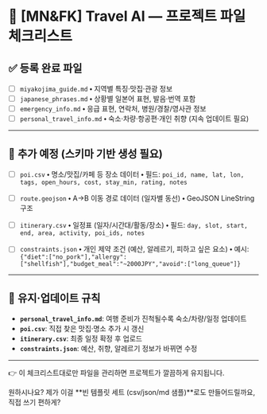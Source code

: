 # 📂 \[MN\&FK] Travel AI — 프로젝트 파일 체크리스트

## ✅ 등록 완료 파일

* [ ] `miyakojima_guide.md`
  ⬩ 지역별 특징·맛집·관광 정보
* [ ] `japanese_phrases.md`
  ⬩ 상황별 일본어 표현, 발음·번역 포함
* [ ] `emergency_info.md`
  ⬩ 응급 표현, 연락처, 병원/경찰/영사관 정보
* [ ] `personal_travel_info.md`
  ⬩ 숙소·차량·항공편·개인 취향 (지속 업데이트 필요)

---

## 📌 추가 예정 (스키마 기반 생성 필요)

* [ ] `poi.csv`
  ⬩ 명소/맛집/카페 등 장소 데이터
  ⬩ 필드: `poi_id, name, lat, lon, tags, open_hours, cost, stay_min, rating, notes`

* [ ] `route.geojson`
  ⬩ A→B 이동 경로 데이터 (일자별 동선)
  ⬩ GeoJSON LineString 구조

* [ ] `itinerary.csv`
  ⬩ 일정표 (일자/시간대/활동/장소)
  ⬩ 필드: `day, slot, start, end, area, activity, poi_ids, notes`

* [ ] `constraints.json`
  ⬩ 개인 제약 조건 (예산, 알레르기, 피하고 싶은 요소)
  ⬩ 예시: `{"diet":["no_pork"],"allergy":["shellfish"],"budget_meal":"~2000JPY","avoid":["long_queue"]}`

---

## 🔄 유지·업데이트 규칙

* **`personal_travel_info.md`**: 여행 준비가 진척될수록 숙소/차량/일정 업데이트
* **`poi.csv`**: 직접 찾은 맛집·명소 추가 시 갱신
* **`itinerary.csv`**: 최종 일정 확정 후 업로드
* **`constraints.json`**: 예산, 취향, 알레르기 정보가 바뀌면 수정

---

👉 이 체크리스트대로만 파일을 관리하면 프로젝트가 깔끔하게 유지됩니다.

원하시나요? 제가 이걸 \*\*빈 템플릿 세트 (csv/json/md 샘플)\*\*로도 만들어드릴까요, 직접 쓰기 편하게?
